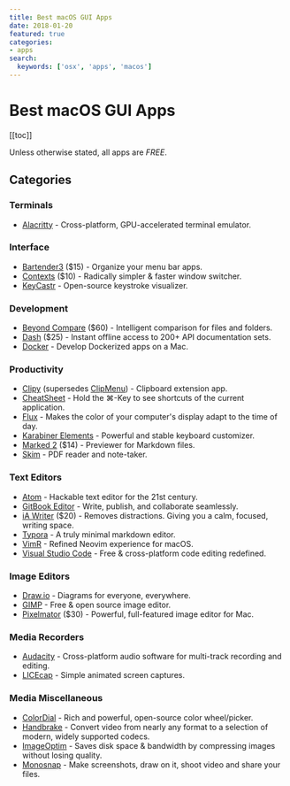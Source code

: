 ```yaml
---
title: Best macOS GUI Apps
date: 2018-01-20
featured: true
categories:
- apps
search:
  keywords: ['osx', 'apps', 'macos']
---
```

# Best macOS GUI Apps

[[toc]]

Unless otherwise stated, all apps are _FREE_.

## Categories

### Terminals

* [Alacritty](https://github.com/jwilm/alacritty) - Cross-platform,
  GPU-accelerated terminal emulator.

### Interface

* [Bartender3](https://www.macbartender.com/) ($15) - Organize your menu bar apps.
* [Contexts](https://contexts.co/) ($10) - Radically simpler & faster window switcher.
* [KeyCastr](https://github.com/keycastr/keycastr) - Open-source keystroke visualizer.

### Development

* [Beyond Compare](https://www.scootersoftware.com/) ($60) - Intelligent
  comparison for files and folders.
* [Dash](https://kapeli.com/dash) ($25) - Instant offline access to 200+ API
  documentation sets.
* [Docker](https://www.docker.com/docker-mac) - Develop Dockerized apps on a Mac.

### Productivity

* [Clipy](https://github.com/Clipy/Clipy) (supersedes
  [ClipMenu](https://github.com/naotaka/ClipMenu)) - Clipboard extension app.
* [CheatSheet](https://cheatsheetapp.com/CheatSheet/) - Hold the ⌘-Key to see
  shortcuts of the current application.
* [Flux](https://justgetflux.com/) - Makes the color of your computer's display
  adapt to the time of day.
* [Karabiner Elements](https://pqrs.org/osx/karabiner/) - Powerful and stable
  keyboard customizer.
* [Marked 2](http://marked2app.com/) ($14) - Previewer for Markdown files.
* [Skim](https://skim-app.sourceforge.io/) - PDF reader and note-taker.

### Text Editors

* [Atom](https://atom.io/) - Hackable text editor for the 21st century.
* [GitBook Editor](https://www.gitbook.com/editor) - Write, publish, and
  collaborate seamlessly.
* [iA Writer](https://ia.net/writer/) ($20) - Removes distractions. Giving you a
  calm, focused, writing space.
* [Typora](https://typora.io/) - A truly minimal markdown editor.
* [VimR](https://github.com/qvacua/vimr) - Refined Neovim experience for macOS.
* [Visual Studio Code](https://code.visualstudio.com/) - Free & cross-platform
  code editing redefined.

### Image Editors

* [Draw.io](https://download.draw.io) - Diagrams for everyone, everywhere.
* [GIMP](https://www.gimp.org/) - Free & open source image editor.
* [Pixelmator](http://www.pixelmator.com/mac/) ($30) - Powerful, full-featured
  image editor for Mac.

### Media Recorders

* [Audacity](https://www.audacityteam.org/) - Cross-platform audio software for
  multi-track recording and editing.
* [LICEcap](https://www.cockos.com/licecap/) - Simple animated screen captures.

### Media Miscellaneous

* [ColorDial](https://github.com/NorgannasAddOns/ColorDial) - Rich and powerful,
  open-source color wheel/picker.
* [Handbrake](https://handbrake.fr/) - Convert video from nearly any format to a
  selection of modern, widely supported codecs.
* [ImageOptim](https://imageoptim.com/mac) - Saves disk space & bandwidth by
  compressing images without losing quality.
* [Monosnap](https://monosnap.com/) - Make screenshots, draw on it, shoot video
  and share your files.
